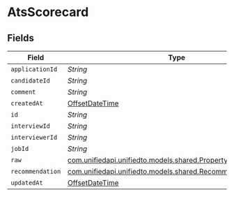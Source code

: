 # AtsScorecard


## Fields

| Field                                                                                                            | Type                                                                                                             | Required                                                                                                         | Description                                                                                                      |
| ---------------------------------------------------------------------------------------------------------------- | ---------------------------------------------------------------------------------------------------------------- | ---------------------------------------------------------------------------------------------------------------- | ---------------------------------------------------------------------------------------------------------------- |
| `applicationId`                                                                                                  | *String*                                                                                                         | :heavy_minus_sign:                                                                                               | N/A                                                                                                              |
| `candidateId`                                                                                                    | *String*                                                                                                         | :heavy_minus_sign:                                                                                               | N/A                                                                                                              |
| `comment`                                                                                                        | *String*                                                                                                         | :heavy_minus_sign:                                                                                               | N/A                                                                                                              |
| `createdAt`                                                                                                      | [OffsetDateTime](https://docs.oracle.com/javase/8/docs/api/java/time/OffsetDateTime.html)                        | :heavy_minus_sign:                                                                                               | N/A                                                                                                              |
| `id`                                                                                                             | *String*                                                                                                         | :heavy_minus_sign:                                                                                               | N/A                                                                                                              |
| `interviewId`                                                                                                    | *String*                                                                                                         | :heavy_minus_sign:                                                                                               | N/A                                                                                                              |
| `interviewerId`                                                                                                  | *String*                                                                                                         | :heavy_minus_sign:                                                                                               | N/A                                                                                                              |
| `jobId`                                                                                                          | *String*                                                                                                         | :heavy_minus_sign:                                                                                               | N/A                                                                                                              |
| `raw`                                                                                                            | [com.unifiedapi.unifiedto.models.shared.PropertyAtsScorecardRaw](../../models/shared/PropertyAtsScorecardRaw.md) | :heavy_minus_sign:                                                                                               | N/A                                                                                                              |
| `recommendation`                                                                                                 | [com.unifiedapi.unifiedto.models.shared.Recommendation](../../models/shared/Recommendation.md)                   | :heavy_minus_sign:                                                                                               | N/A                                                                                                              |
| `updatedAt`                                                                                                      | [OffsetDateTime](https://docs.oracle.com/javase/8/docs/api/java/time/OffsetDateTime.html)                        | :heavy_minus_sign:                                                                                               | N/A                                                                                                              |
